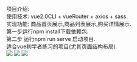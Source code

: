 项目介绍:  
    使用技术: vue2.0CLI + vueRouter + axios + sass.  
    实现功能: 商品首页展示,商品列表展示,购买详情展示.  
第一步运行npm install下载依赖包.  
第二步 运行npm run serve 启动项目.  
适合vue初学者练习的项目(尤其页面结构布局).   
![](https://github.com/askzen/vue2.0-/raw/master/%E9%94%A4%E5%AD%90%E5%95%86%E5%9F%8E-1.png)
![](https://github.com/askzen/vue2.0-/raw/master/%E9%94%A4%E5%AD%90%E5%95%86%E5%9F%8E-3.png)
![](https://github.com/askzen/vue2.0-/raw/master/%E9%94%A4%E5%AD%90%E5%95%86%E5%9F%8E-4.png)
